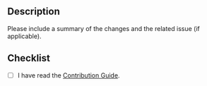 ## Description

Please include a summary of the changes and the related issue (if applicable).

## Checklist

- [ ] I have read the [Contribution Guide](https://sakeswift.org/contribution-guide.html).
